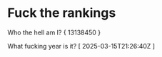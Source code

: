 # Fuck the rankings

Who the hell am I?
{ 13138450 }

What fucking year is it?
[ 2025-03-15T21:26:40Z ]
